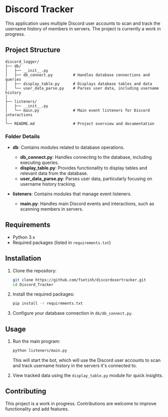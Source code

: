 
# Discord Tracker

This application uses multiple Discord user accounts to scan and track the username history of members in servers. The project is currently a work in progress.

## Project Structure

```plaintext
discord_logger/
├── db/
│   ├── __init__.py
│   ├── db_connect.py         # Handles database connections and queries
│   ├── display_table.py      # Displays database tables and data
│   └── user_data_parse.py    # Parses user data, including username history
│
├── listeners/
│   ├── __init__.py
│   └── main.py               # Main event listeners for Discord interactions
│
└── README.md                 # Project overview and documentation
```

### Folder Details

- **db**: Contains modules related to database operations.
  - **db_connect.py**: Handles connecting to the database, including executing queries.
  - **display_table.py**: Provides functionality to display tables and relevant data from the database.
  - **user_data_parse.py**: Parses user data, particularly focusing on username history tracking.

- **listeners**: Contains modules that manage event listeners.
  - **main.py**: Handles main Discord events and interactions, such as scanning members in servers.

## Requirements

- Python 3.x
- Required packages (listed in `requirements.txt`)

## Installation

1. Clone the repository:

   ```bash
   git clone https://github.com/fsetinh/discordusertracker.git
   cd Discord_Tracker
   ```

2. Install the required packages:

   ```bash
   pip install -r requirements.txt
   ```

3. Configure your database connection in `db/db_connect.py`.

## Usage

1. Run the main program:

   ```bash
   python listeners/main.py
   ```

   This will start the bot, which will use the Discord user accounts to scan and track username history in the servers it's connected to.

2. View tracked data using the `display_table.py` module for quick insights.

## Contributing

This project is a work in progress. Contributions are welcome to improve functionality and add features.
